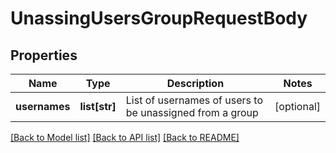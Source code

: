 # UnassingUsersGroupRequestBody

## Properties
Name | Type | Description | Notes
------------ | ------------- | ------------- | -------------
**usernames** | **list[str]** | List of usernames of users to be unassigned from a group | [optional] 

[[Back to Model list]](../README.md#documentation-for-models) [[Back to API list]](../README.md#documentation-for-api-endpoints) [[Back to README]](../README.md)


